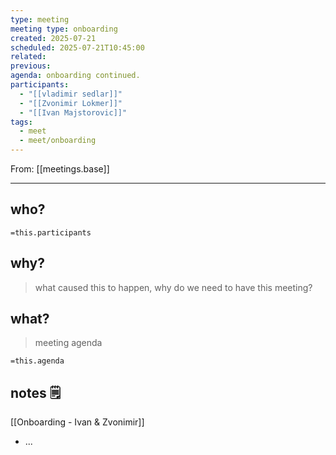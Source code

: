 ```yaml
---
type: meeting
meeting type: onboarding
created: 2025-07-21
scheduled: 2025-07-21T10:45:00
related:
previous:
agenda: onboarding continued.
participants:
  - "[[vladimir sedlar]]"
  - "[[Zvonimir Lokmer]]"
  - "[[Ivan Majstorovic]]"
tags:
  - meet
  - meet/onboarding
---
```

From: [[meetings.base]]
___
## who?

`=this.participants`

## why?
> what caused this to happen, why do we need to have this meeting?

## what?
> meeting agenda

`=this.agenda`

## notes 🗒

[[Onboarding - Ivan & Zvonimir]]
- ...